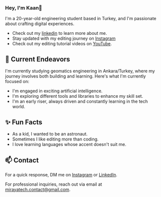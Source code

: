 ### Hey, I'm Kaan👋 

I'm a 20-year-old engineering student based in Turkey, and I'm passionate about crafting digital experiences. 

- Check out my [linkedin](https://www.linkedin.com/in/kaanklcrsln/) to learn more about me.
- Stay updated with my editing journey on [Instagram](https://www.instagram.com/kaanklcrsln)
- Check out my editing tutorial videos on [YouTube](https://www.youtube.com/@jager5179).

## 🔭 Current Endeavors 

I'm currently studying geomatics engineering in Ankara/Turkey, where my journey involves both building and learning. Here's what I'm currently focused on:

- I'm engaged in exciting artificial intelligence.
- I'm exploring different tools and libraries to enhance my skill set.
- I'm an early riser, always driven and constantly learning in the tech world.

## ✨ Fun Facts 

- As a kid, I wanted to be an astronaut.
- Sometimes I like editing more than coding.
- I love learning languages ​​whose accent doesn't suit me.
  
## 📫 Contact

 For a quick response, DM me on [Instagram](https://www.instagram.com/kaanklcrsln/) or [LinkedIn](https://www.linkedin.com/in/mirayaabrodi/). 
 
 For professional inquiries, reach out via email at [mirayatech.contact@gmail.com](mailto:kaankilicarslanofficial@gmail.com). 
